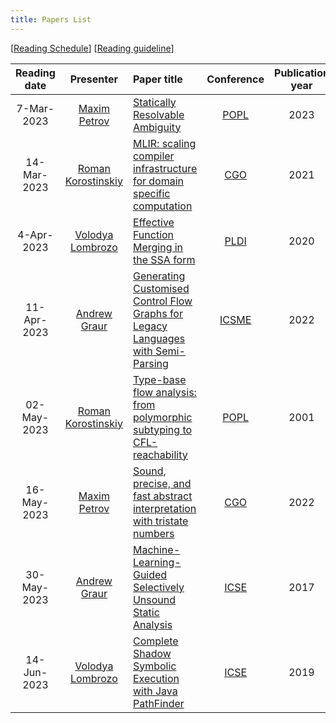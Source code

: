 ```yaml
---
title: Papers List
---
```


\[[Reading Schedule](/reading-schedule.md)\] \[[Reading guideline](/paper-review-guideline.md)\]

| Reading date |                        Presenter                        | Paper title                                                                                                                      |                                        Conference                                        | Publication year | Misc                                                         |
|:------------:|:-------------------------------------------------------:|:---------------------------------------------------------------------------------------------------------------------------------|:----------------------------------------------------------------------------------------:|:----------------:|:-------------------------------------------------------------|
|  7-Mar-2023  |        [Maxim Petrov](https://github.com/mximp)         | [Statically Resolvable Ambiguity](https://dl.acm.org/doi/10.1145/3571251)                                                        |                           [POPL](https://popl23.sigplan.org/)                            |       2023       | [presentation](/pdf/reading-club-review-stat-rslv-abgty.pdf) |
| 14-Mar-2023  |     [Roman Korostinskiy](https://github.com/c71n93)     | [MLIR: scaling compiler infrastructure for domain specific computation](https://dl.acm.org/doi/10.1109/CGO51591.2021.9370308)    |                     [CGO](https://conf.researchr.org/home/cgo-2024)                      |       2021       |                                                              |
|  4-Apr-2023  | [Volodya Lombrozo](https://github.com/volodya-lombrozo) | [Effective Function Merging in the SSA form](https://dl.acm.org/doi/10.1145/3385412.3386030)                                     |                    [PLDI](https://www.sigplan.org/Conferences/PLDI/)                     |       2020       | [presentation](./pdf/effective_function_merging.pdf)         |
| 11-Apr-2023  |        [Andrew Graur](https://github.com/graur)         | [Generating Customised Control Flow Graphs for Legacy Languages with Semi-Parsing](https://ieeexplore.ieee.org/document/9977446) |                    [ICSME](https://cyprusconferences.org/icsme2022/)                     |       2022       | [presentation](./pdf/reading-club-graur-11.04.2023.pdf)      |
| 02-May-2023  |     [Roman Korostinskiy](https://github.com/c71n93)     | [Type-base flow analysis: from polymorphic subtyping to CFL-reachability](https://dl.acm.org/doi/10.1145/360204.360208)          |                           [POPL](https://popl23.sigplan.org/)                            |       2001       | [presentation](./pdf/reading-club-c71n93-02.05.2023.pdf)     |
| 16-May-2023  |        [Maxim Petrov](https://github.com/mximp)         | [Sound, precise, and fast abstract interpretation with tristate numbers](https://doi.org/10.5281/zenodo.5703630)                 | [CGO](https://conf.researchr.org/track/cgo-2022/cgo-2022-main-conference#event-overview) |       2022       | [presentation](./pdf/reading-tristate-numbers.pdf)           |
| 30-May-2023  |        [Andrew Graur](https://github.com/graur)         | [Machine-Learning-Guided Selectively Unsound Static Analysis](https://ieeexplore.ieee.org/document/7985690)                      |                           [ICSE](https://icse2017.gatech.edu/)                           |       2017       | [presentation](./pdf/reading-club-graur-30.05.2023.pdf)      |
| 14-Jun-2023  | [Volodya Lombrozo](https://github.com/volodya-lombrozo) | [Complete Shadow Symbolic Execution with Java PathFinder](https://dl.acm.org/doi/10.1145/3364452.33644558)                       |                           [ICSE](https://icse2017.gatech.edu/)                           |       2019       | [presentation](./pdf/13.06.2023.reading.short.pdf)           |

